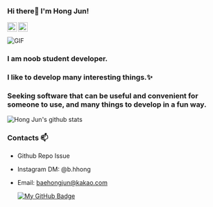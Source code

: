 ### Hi there👋 I'm Hong Jun!
<a href="https://www.instagram.com/b.hhong/">
  <img align="left" alt="Mehdi's Instagram" width="22px" src="https://cdn.jsdelivr.net/npm/simple-icons@v3/icons/instagram.svg" />
</a>
<a href="https://www.facebook.com/baehongjun0212">
  <img align="left" alt="Mehdi's Facebook" width="22px" src="https://cdn.jsdelivr.net/npm/simple-icons@v3/icons/facebook.svg" />
</a>
<br/>
<br/>
<img align="left" alt="GIF" src="https://i.pinimg.com/originals/e4/26/70/e426702edf874b181aced1e2fa5c6cde.gif" />
<br/>

### **I am noob student developer**.<br/> 
### I like to develop many interesting things.✨<br/> 
### Seeking software that can be useful and convenient for someone to use, and many things to develop in a fun way.<br/> 

![Hong Jun's github stats](https://github-readme-stats.vercel.app/api?username=baehongjun0212&show_icons=true)

### Contacts 📫

* Github Repo Issue
* Instagram DM: @b.hhong
* Email: baehongjun@kakao.com


  [![My GitHub Badge](http://img.shields.io/badge/-My%20Tech%20blog-black?style=flat-square&logo=github&link=https://github.com/baehongjun0212/)](https://github.com/baehongjun0212/) 
  </div>
